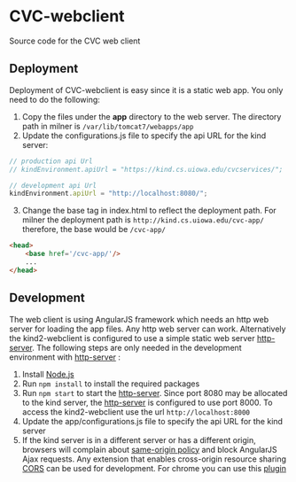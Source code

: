 # CVC-webclient

Source code for the CVC web client

## Deployment

Deployment of CVC-webclient is easy since it is a static web app. 
You only need to do the following:

1. Copy the files under the **app** directory to the web server. 
The directory path in milner is ```/var/lib/tomcat7/webapps/app```
2. Update the configurations.js file to specify the api URL for the kind server:

```javascript
// production api Url
// kindEnvironment.apiUrl = "https://kind.cs.uiowa.edu/cvcservices/";

// development api Url
kindEnvironment.apiUrl = "http://localhost:8080/";
```

3. Change the base tag in index.html to reflect the deployment path. 
 For milner the deployment path is ```http://kind.cs.uiowa.edu/cvc-app/``` 
 therefore, the base would be ```/cvc-app/```
```html
<head>
    <base href='/cvc-app/'/>
    ...
</head>
```

## Development


The web client is using AngularJS framework which needs an http web server 
for loading the app files. Any http web server can work. Alternatively 
the kind2-webclient is configured to use a simple static web server
[http-server](https://github.com/indexzero/http-server). The following steps 
are only needed in the development environment with
 [http-server](https://github.com/indexzero/http-server) :

1. Install [Node.js](https://nodejs.org)
2. Run ```npm install``` to install the required packages
3. Run ```npm start``` to start the 
   [http-server](https://github.com/indexzero/http-server). Since port 8080 may be
   allocated to the kind server, the [http-server](https://github.com/indexzero/http-server)
   is configured to use port 8000. To access the kind2-webclient use the url
   ```http://localhost:8000```
4. Update the app/configurations.js file to specify the api URL for the kind server
5. If the kind server is in a different server or has a different origin, browsers will 
complain about [same-origin policy](https://en.wikipedia.org/wiki/Same-origin_policy) 
and block AngularJS Ajax requests. Any extension that enables cross-origin resource sharing 
[CORS](https://en.wikipedia.org/wiki/Cross-origin_resource_sharing) can be used for development.
For chrome you can use this [plugin](https://chrome.google.com/webstore/detail/moesif-origin-cors-change/digfbfaphojjndkpccljibejjbppifbc?hl=en)


